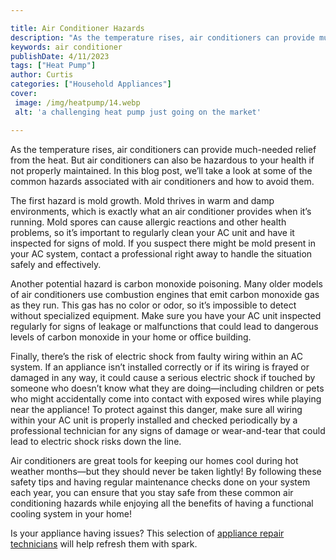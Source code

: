 ```yaml
---

title: Air Conditioner Hazards
description: "As the temperature rises, air conditioners can provide much-needed relief from the heat. But air conditioners can also be hazardou...you wont regret reading on"
keywords: air conditioner
publishDate: 4/11/2023
tags: ["Heat Pump"]
author: Curtis
categories: ["Household Appliances"]
cover: 
 image: /img/heatpump/14.webp
 alt: 'a challenging heat pump just going on the market'

---
```


As the temperature rises, air conditioners can provide much-needed relief from the heat. But air conditioners can also be hazardous to your health if not properly maintained. In this blog post, we’ll take a look at some of the common hazards associated with air conditioners and how to avoid them.

The first hazard is mold growth. Mold thrives in warm and damp environments, which is exactly what an air conditioner provides when it’s running. Mold spores can cause allergic reactions and other health problems, so it’s important to regularly clean your AC unit and have it inspected for signs of mold. If you suspect there might be mold present in your AC system, contact a professional right away to handle the situation safely and effectively. 

Another potential hazard is carbon monoxide poisoning. Many older models of air conditioners use combustion engines that emit carbon monoxide gas as they run. This gas has no color or odor, so it’s impossible to detect without specialized equipment. Make sure you have your AC unit inspected regularly for signs of leakage or malfunctions that could lead to dangerous levels of carbon monoxide in your home or office building. 

Finally, there’s the risk of electric shock from faulty wiring within an AC system. If an appliance isn’t installed correctly or if its wiring is frayed or damaged in any way, it could cause a serious electric shock if touched by someone who doesn’t know what they are doing—including children or pets who might accidentally come into contact with exposed wires while playing near the appliance! To protect against this danger, make sure all wiring within your AC unit is properly installed and checked periodically by a professional technician for any signs of damage or wear-and-tear that could lead to electric shock risks down the line. 

Air conditioners are great tools for keeping our homes cool during hot weather months—but they should never be taken lightly! By following these safety tips and having regular maintenance checks done on your system each year, you can ensure that you stay safe from these common air conditioning hazards while enjoying all the benefits of having a functional cooling system in your home!

Is your appliance having issues? This selection of <a href="/pages/appliance-repair-technicians/">appliance repair technicians</a> will help refresh them with spark.